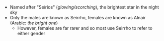 - Named after "Seírios" (_glowing/scorching_), the brightest star in the night sky
- Only the males are known as Seirrho, females are known as Alnair (Arabic: _the bright one_)
	- However, females are far rarer and so most use Seirrho to refer to either gender